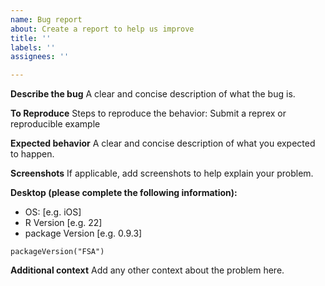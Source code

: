 ```yaml
---
name: Bug report
about: Create a report to help us improve
title: ''
labels: ''
assignees: ''

---
```


**Describe the bug**
A clear and concise description of what the bug is.

**To Reproduce**
Steps to reproduce the behavior:
Submit a reprex or reproducible example

**Expected behavior**
A clear and concise description of what you expected to happen.

**Screenshots**
If applicable, add screenshots to help explain your problem.

**Desktop (please complete the following information):**
 - OS: [e.g. iOS]
 - R Version [e.g. 22]
 - package Version [e.g. 0.9.3]

```
packageVersion("FSA")
```

**Additional context**
Add any other context about the problem here.
